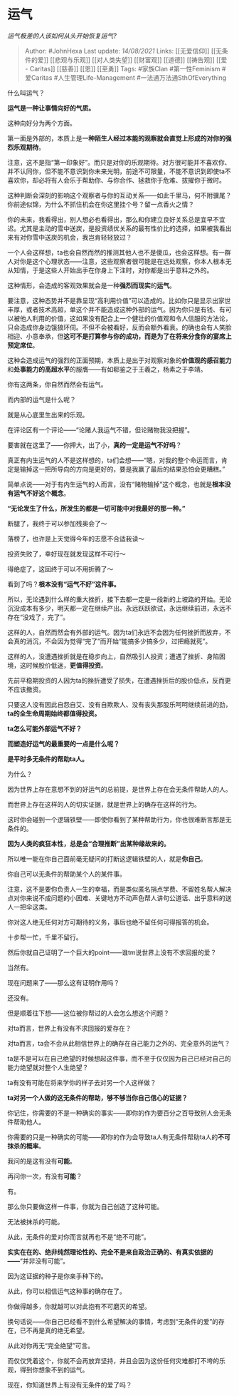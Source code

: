 # 运气
*运气极差的人该如何从头开始恢复运气?*

> Author: #JohnHexa
Last update: *14/08/2021* 
Links:  [[无爱信仰]] [[无条件的爱]] [[悲观与乐观]] [[对人类失望]] [[财富观]] [[道德]] [[祷告观]] [[爱 - Caritas]] [[慈善]] [[恩]] [[至勇]] 
Tags:  #家族Clan #第一性Feminism #爱Caritas #人生管理Life-Management #一法通万法通SthOfEverything 



什么叫运气？

**运气是一种让事情向好的气质。**

这种向好分为两个方面。

第一面是外部的，本质上是**一种陌生人经过本能的观察就会直觉上形成的对你的强烈乐观期待**。

注意，这不是指“第一印象好”。而只是对你的乐观期待。对方很可能并不喜欢你、并不认同你，但不能不意识到你未来光明，前途不可限量，不能不意识到即使ta不喜欢你，却必将有人会乐于帮助你、与你合作、拯救你于危难、拔擢你于微时。

这种判断会深刻的影响这个观察者与你的互动关系——如此千里马，何不附骥尾？你前途似锦，为什么不抓住机会在你这里挂个号？留一点香火之情？

你的未来，我看得出，别人想必也看得出，那么和你建立良好关系总是宜早不宜迟。尤其是主动的雪中送炭，是投资绩优关系的最有性价比的选择，如果被我看出来有对你雪中送炭的机会，我岂肯轻轻放过？

一个人会这样想，ta也会自然而然的推测其他人也不是傻瓜，也会这样想。有一群人对你是这个心理状态——注意，这些观察者很可能是在远处观察，你本人根本无从知情，于是这些人开始出手在你身上下注时，对你都是出乎意料之外的。

这种情形，会造成的客观效果就会是一种**强烈而现实**的**运气**。

要注意，这种态势并不是靠呈现“高利用价值”可以造成的。比如你只是显示出家世丰厚，或者技术高超，单这个并不能造成这种外部的运气。因为你只是有钱、有可以被他人利用的价值，这如果没有配合上一个健壮的价值观和令人信服的方法论，只会造成你身边饿狼环伺。不但不会被看好，反而会额外看衰。的确也会有人笑脸相迎、小意奉承，但**这可不是打算参与你的成功，而是为了在将来分食你的宴席上预定席位**。

这种会造成运气的强烈的正面预期，本质上是出于对观察对象的**价值观的感召能力**和**处事能力的高超水平**的服膺——有如郗鉴之于王羲之，杨素之于李靖。

你有这两条，你自然而然会有运气。

而内部的运气是什么呢？

就是从心底里生出来的乐观。

在评论区有一个评论——“论赌人我运气不错，但论赌物我没把握”。

要害就在这里了——你押大，出了小，**真的一定是运气不好吗**？

真正有内生运气的人不是这样想的，ta们会想——“嗯，对我的整个命运而言，肯定是输掉这一把所导向的方向是更好的，要是我赢了最后的结果恐怕会更糟糕。”

简单点说——对于有内生运气的人而言，没有“赌物输掉”这个概念，也就是**根本没有运气不好这个概念**。

**“无论发生了什么，所发生的都是一切可能中对我最好的那一种。”**

断腿了，我终于可以参加残奥会了～

落榜了，也许是上天觉得今年的志愿不合适我读～

投资失败了，幸好现在就发现这样不可行～

得绝症了，这回终于可以不用折腾了～

看到了吗？**根本没有“运气不好”这件事。**

所以，无论遇到什么样的重大挫折，接下去都一定是一段新的上坡路的开始。无论沉没成本有多少，明天都一定在继续产出。永远跃跃欲试，永远继续前进，永远不存在“没戏了，完了”。

这样的人，自然而然会有外部的运气。因为ta们永远不会因为任何挫折而放弃，不会真的消沉，不会因为觉得“完了”而开始“能搞多少搞多少，过把瘾就死”。

这样的人，没遭遇挫折就是在稳步向上，自然吸引人投资；遭遇了挫折、身陷困境，这时候股价低迷，**更值得投资**。

先前平稳期投资的人因为ta的挫折遭受了损失，在遭遇挫折后的股价低点，反而更不应该撤资。

只要这人没有因此自怨自艾、没有自欺欺人、没有丧失那股乐呵呵继续前进的劲，**ta的全生命周期始终都值得投资。**

**ta怎么可能外部运气不好？**
  

**而塑造好运气的最重要的一点是什么呢？**

**是平时多无条件的帮助ta人。**

为什么？

因为世界上存在意想不到的好运气的总前提，是世界上存在会无条件帮助人的人。

而世界上存在这样的人的切实证据，就是世界上的确存在这样的行为。

这时你会碰到一个逻辑铁壁——即使你看到了某种帮助行为，你也很难断言那是无条件的。

**因为人类的疯狂本性，总是会“合理推断”出某种缘故来的。**

所以唯一能在你自己面前毫无疑问的打断这逻辑铁壁的人，就是**你自己**。

你自己可以无条件的帮助某个人的某件事。

注意，这不是要你负责人一生的幸福，而是类似匿名捐点学费、不留姓名帮人解决点对你来说不成问题的小困难、关键地方不动声色帮人讲句公道话、出乎意料的送人一把伞这类。

你对这人绝无任何对方可期待的义务，事后也绝不留任何可得报答的机会。

十步帮一忙，千里不留行。

然后你就自己证明了一个巨大的point——谁tm说世界上没有不求回报的爱？

当然有。

现在问题来了——那么这有证明作用吗？

还没有。

但是顺着往下想——这位被你帮过的人会怎么想这个问题？

对ta而言，世界上有没有不求回报的爱存在？

对ta而言，ta会不会从此相信世界上的确存在自己能力之外的、完全意外的运气？

ta是不是可以在自己绝望的时候想起这件事，而不至于仅仅因为自己已经对自己的能力绝望就对整个人生绝望？

ta有没有可能在将来学你的样子去对另一个人这样做？

**ta对另一个人做的这无条件的帮助，够不够当你自己信心的证据？**

你记住，你需要的不是一种确实的事实——即你的作为要百分之百导致别人会无条件帮助他人。

你需要的只是一种确实的可能——即你的作为会导致ta人有无条件帮助ta人的**不可抹杀的概率**。

我问的是这有没有**可能**。

再问你一次，有没有**可能**？

有。

那么你只要做这样一件事，你就为自己创造了这种可能。

无法被抹杀的可能。

从此，无条件的爱对你而言就再也不是“绝不可能”。

**实实在在的、绝非纯然理论性的、完全不是来自政治正确的、有真实依据的——**“并非没有可能”。

因为这证据的种子是你亲手种下的。

从此，你可以相信运气这种事的确存在了。

你做得越多，你就越可以对此抱有不可磨灭的希望。

换句话说——你自己已经看不到什么希望解决的事情，考虑到“无条件的爱”的存在，已不再是真的绝无希望。

从此对你再无“完全绝望”可言。

而仅仅凭着这个，你就不会再放弃坚持，并且会因为这份任何灾难都打不垮的乐观，得到你想象不到的运气。

现在，你知道世界上有没有无条件的爱了吗？
